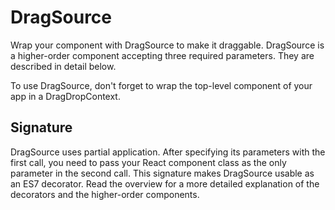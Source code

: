   # DragSource 

Wrap your component with DragSource to make it draggable. DragSource is a higher-order component accepting three required parameters. They are described in detail below.

To use DragSource, don't forget to wrap the top-level component of your app in a DragDropContext.

  ## Signature 

DragSource uses partial application.
After specifying its parameters with the first call, you need to pass your React component class as the only parameter in the second call.
This signature makes DragSource usable as an ES7 decorator. 
Read the overview for a more detailed explanation of the decorators and the higher-order components.
